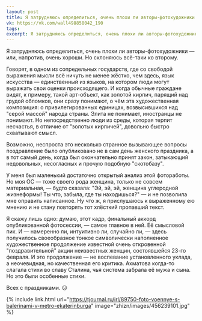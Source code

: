 ```yaml
---
layout: post
title: Я затрудняюсь определиться, очень плохи ли авторы-фотохудожники — или, напротив, очень хороши
vk: https://vk.com/wall498858042_190
tags: 
excerpt: Я затрудняюсь определиться, очень плохи ли авторы-фотохудожники — или, напротив, очень хороши. Но склоняюсь всё-таки ко второму. Говорят, в одном из сопредельных государств, где со свободой выражения мысли всё ничуть не менее жёстко, чем здесь...
---
```

Я затрудняюсь определиться, очень плохи ли авторы-фотохудожники — или, напротив, очень хороши. Но склоняюсь всё-таки ко второму.

Говорят, в одном из сопредельных государств, где со свободой выражения мысли всё ничуть не менее жёстко, чем здесь, язык искусства — единственный из языков, на котором люди могут выражать свои оценки происходящего. И когда обычные граждане видят, к примеру, такой арт-объект, как золотой кирпич, парящий над грудой обломков, они сразу понимают, о чём эта художественная композиция: о привилегированных единицах, возвысившихся над "серой массой" народа страны. Элита не понимает, иностранцы не понимают. Но непосредственно люди из среды, которая терпит несчастья, в отличие от "золотых кирпичей", довольно быстро схватывают смысл.

Возможно, неспроста это несколько странное вызывающее вопросы поздравление было опубликовано не в сам день женского праздника, а в тот самый день, когда был окончательно принят закон, затыкающий недовольных, несогласных и прочую подобную "скотобазу".

У меня был маленький достаточно открытый анализ этой фотоработы. Но моя ОС — тоже своего рода женщина, только не совсем материальная, — будто сказала: "Эй, эй, эй, женщина углеродной жизнеформы! Ты что, забыла, где ты находишься?" — и не позволила мне оправить написанное. Ну что ж, я прислушаюсь к выраженному ею мнению и не стану повторять тот хлёсткий пропавший текст.

Я скажу лишь одно: думаю, этот кадр, финальный аккорд опубликованной фотосессии, — самое главное в ней. Её смысловой пик. И — намеренно ли, интуитивно ли, случайно ли, — здесь получилось своеобразное тонкое символически наполненное художественное продолжение известной очень откровенной "поздравительной" акции неизвестных женщин, состоявшейся 23-го февраля. И это продолжение — не воспевание установленного уклада, а неочевидная, но качественная его критика. Ахматова когда-то слагала стихи во славу Сталина, чья система забрала её мужа и сына. Но это были особенные стихи.

Всех с праздниками. 😕

{% include link.html url="https://tjournal.ru/irl/89750-foto-voennye-s-balerinami-v-metro-ekaterinburga" image="zhizn/images/456239101.jpg" %}